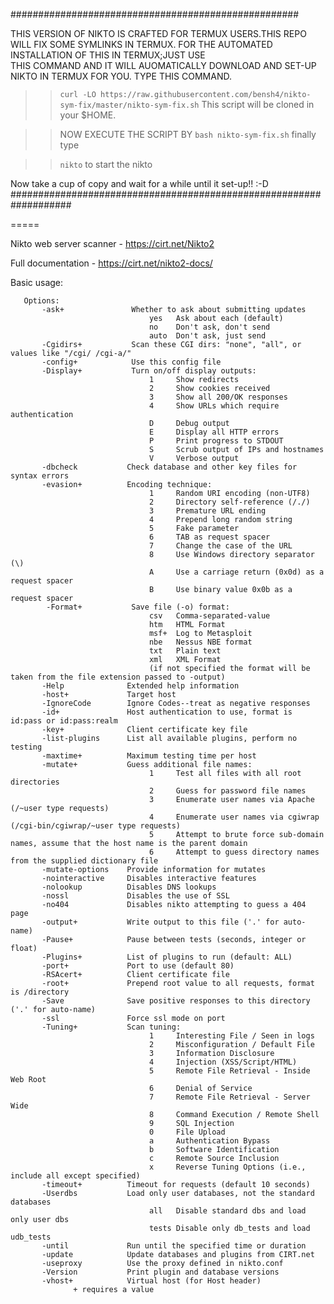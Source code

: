 ####################################################

THIS VERSION OF NIKTO IS CRAFTED FOR TERMUX USERS.THIS REPO WILL
FIX SOME SYMLINKS IN TERMUX.
FOR THE AUTOMATED INSTALLATION OF THIS IN TERMUX;JUST USE  
THIS COMMAND AND IT WILL AUOMATICALLY DOWNLOAD AND SET-UP NIKTO IN TERMUX 
FOR YOU. 
TYPE THIS COMMAND.

>> ```curl -LO https://raw.githubusercontent.com/bensh4/nikto-sym-fix/master/nikto-sym-fix.sh```
This script will be cloned in your $HOME.

>>NOW EXECUTE THE SCRIPT BY
 ```bash nikto-sym-fix.sh```
 finally type 

 >> ```nikto``` to start the nikto

Now take a cup of copy and wait for a while until it set-up!! :-D
###################################################################

=====

Nikto web server scanner  - https://cirt.net/Nikto2

Full documentation - https://cirt.net/nikto2-docs/

Basic usage:

```
   Options:
       -ask+               Whether to ask about submitting updates
                               yes   Ask about each (default)
                               no    Don't ask, don't send
                               auto  Don't ask, just send
       -Cgidirs+           Scan these CGI dirs: "none", "all", or values like "/cgi/ /cgi-a/"
       -config+            Use this config file
       -Display+           Turn on/off display outputs:
                               1     Show redirects
                               2     Show cookies received
                               3     Show all 200/OK responses
                               4     Show URLs which require authentication
                               D     Debug output
                               E     Display all HTTP errors
                               P     Print progress to STDOUT
                               S     Scrub output of IPs and hostnames
                               V     Verbose output
       -dbcheck           Check database and other key files for syntax errors
       -evasion+          Encoding technique:
                               1     Random URI encoding (non-UTF8)
                               2     Directory self-reference (/./)
                               3     Premature URL ending
                               4     Prepend long random string
                               5     Fake parameter
                               6     TAB as request spacer
                               7     Change the case of the URL
                               8     Use Windows directory separator (\)
                               A     Use a carriage return (0x0d) as a request spacer
                               B     Use binary value 0x0b as a request spacer
        -Format+           Save file (-o) format:
                               csv   Comma-separated-value
                               htm   HTML Format
                               msf+  Log to Metasploit
                               nbe   Nessus NBE format
                               txt   Plain text
                               xml   XML Format
                               (if not specified the format will be taken from the file extension passed to -output)
       -Help              Extended help information
       -host+             Target host
       -IgnoreCode        Ignore Codes--treat as negative responses
       -id+               Host authentication to use, format is id:pass or id:pass:realm
       -key+              Client certificate key file
       -list-plugins      List all available plugins, perform no testing
       -maxtime+          Maximum testing time per host
       -mutate+           Guess additional file names:
                               1     Test all files with all root directories
                               2     Guess for password file names
                               3     Enumerate user names via Apache (/~user type requests)
                               4     Enumerate user names via cgiwrap (/cgi-bin/cgiwrap/~user type requests)
                               5     Attempt to brute force sub-domain names, assume that the host name is the parent domain
                               6     Attempt to guess directory names from the supplied dictionary file
       -mutate-options    Provide information for mutates
       -nointeractive     Disables interactive features
       -nolookup          Disables DNS lookups
       -nossl             Disables the use of SSL
       -no404             Disables nikto attempting to guess a 404 page
       -output+           Write output to this file ('.' for auto-name)
       -Pause+            Pause between tests (seconds, integer or float)
       -Plugins+          List of plugins to run (default: ALL)
       -port+             Port to use (default 80)
       -RSAcert+          Client certificate file
       -root+             Prepend root value to all requests, format is /directory
       -Save              Save positive responses to this directory ('.' for auto-name)
       -ssl               Force ssl mode on port
       -Tuning+           Scan tuning:
                               1     Interesting File / Seen in logs
                               2     Misconfiguration / Default File
                               3     Information Disclosure
                               4     Injection (XSS/Script/HTML)
                               5     Remote File Retrieval - Inside Web Root
                               6     Denial of Service
                               7     Remote File Retrieval - Server Wide
                               8     Command Execution / Remote Shell
                               9     SQL Injection
                               0     File Upload
                               a     Authentication Bypass
                               b     Software Identification
                               c     Remote Source Inclusion
                               x     Reverse Tuning Options (i.e., include all except specified)
       -timeout+          Timeout for requests (default 10 seconds)
       -Userdbs           Load only user databases, not the standard databases
                               all   Disable standard dbs and load only user dbs
                               tests Disable only db_tests and load udb_tests
       -until             Run until the specified time or duration
       -update            Update databases and plugins from CIRT.net
       -useproxy          Use the proxy defined in nikto.conf
       -Version           Print plugin and database versions
       -vhost+            Virtual host (for Host header)
              + requires a value
```
